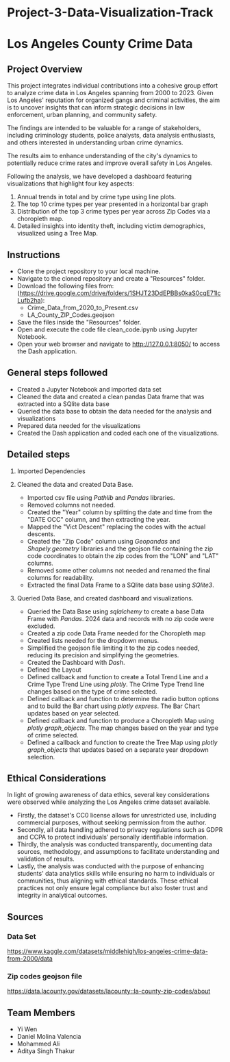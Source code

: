 # Project-3-Data-Visualization-Track
# Los Angeles County Crime Data

## Project Overview

This project integrates individual contributions into a cohesive group effort to analyze crime data in Los Angeles spanning from 2000 to 2023. Given Los Angeles' reputation for organized gangs and criminal activities, the aim is to uncover insights that can inform strategic decisions in law enforcement, urban planning, and community safety.

The findings are intended to be valuable for a range of stakeholders, including criminology students, police analysts, data analysis enthusiasts, and others interested in understanding urban crime dynamics.

The results aim to enhance understanding of the city's dynamics to potentially reduce crime rates and improve overall safety in Los Angeles.

Following the analysis, we have developed a dashboard featuring visualizations that highlight four key aspects:
1. Annual trends in total and by crime type using line plots.
2. The top 10 crime types per year presented in a horizontal bar graph
3. Distribution of the top 3 crime types per year across Zip Codes via a choropleth map.
4. Detailed insights into identity theft, including victim demographics, visualized using a Tree Map.

## Instructions
- Clone the project repository to your local machine.
- Navigate to the cloned repository and create a "Resources" folder.
- Download the following files from: (https://drive.google.com/drive/folders/1SHJT23DdEPBBs0kaS0cqE71lcLufb2ha):
    - Crime_Data_from_2020_to_Present.csv
    - LA_County_ZIP_Codes.geojson
- Save the files inside the "Resources" folder.
- Open and execute the code file clean_code.ipynb using Jupyter Notebook.
- Open your web browser and navigate to http://127.0.0.1:8050/ to access the Dash application.

## General steps followed
- Created a Jupyter Notebook and imported data set
- Cleaned the data and created a clean pandas Data frame that was extracted into a SQlite data base
- Queried the data base to obtain the data needed for the analysis and visualizations
- Prepared data needed for the visualizations
- Created the Dash application and coded each one of the visualizations.

## Detailed steps
1. Imported Dependencies

2. Cleaned the data and created Data Base.

    - Imported csv file using *Pathlib* and *Pandas* libraries.
    - Removed columns not needed.
    - Created the "Year" column by splitting the date and time from the "DATE OCC" column, and then extracting the year.
    - Mapped the "Vict Descent" replacing the codes with the actual descents.
    - Created the "Zip Code" column using *Geopandas* and *Shapely.geometry* libraries and the geojson file containing the zip code coordinates to obtain the zip codes from the "LON" and "LAT" columns.
    - Removed some other columns not needed and renamed the final columns for readability.
    - Extracted the final Data Frame to a SQlite data base using *SQlite3*.

3. Queried Data Base, and created dashboard and visualizations.
    - Queried the Data Base using *sqlalchemy* to create a base Data Frame with *Pandas*. 2024 data and records with no zip code were excluded.
    - Created a zip code Data Frame needed for the Choropleth map
    - Created lists needed for the dropdown menus.
    - Simplified the geojson file limiting it to the zip codes needed, reducing its precision and simplifying the geometries.
    - Created the Dashboard with *Dash*.
    - Defined the Layout
    - Defined callback and function to create a Total Trend Line and a Crime Type Trend Line using *plotly*. The Crime Type Trend line changes based on the type of crime selected. 
    - Defined callback and function to determine the radio button options and to build the Bar chart using *plotly express*. The Bar Chart updates based on year selected.
    - Defined callback and function to produce a Choropleth Map using *plotly graph_objects*. The map changes based on the year and type of crime selected.
    - Defined a callback and function to create the Tree Map using *plotly graph_objects* that updates based on a separate year dropdown selection.

## Ethical Considerations

In light of growing awareness of data ethics, several key considerations were observed while analyzing the Los Angeles crime dataset available.
- Firstly, the dataset's CC0 license allows for unrestricted use, including commercial purposes, without seeking permission from the author.
- Secondly, all data handling adhered to privacy regulations such as GDPR and CCPA to protect individuals' personally identifiable information.
- Thirdly, the analysis was conducted transparently, documenting data sources, methodology, and assumptions to facilitate understanding and validation of results.
- Lastly, the analysis was conducted with the purpose of enhancing students' data analytics skills while ensuring no harm to individuals or communities, thus aligning with ethical standards. These ethical practices not only ensure legal compliance but also foster trust and integrity in analytical outcomes.

## Sources

### Data Set
https://www.kaggle.com/datasets/middlehigh/los-angeles-crime-data-from-2000/data

### Zip codes geojson file
https://data.lacounty.gov/datasets/lacounty::la-county-zip-codes/about


## Team Members
- Yi Wen
- Daniel Molina Valencia
- Mohammed Ali
- Aditya Singh Thakur